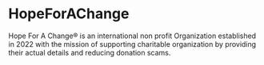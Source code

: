 # HopeForAChange
 
Hope For A Change® is an international non profit Organization established in 2022 with the mission of supporting charitable organization by providing their actual details and reducing donation scams.
